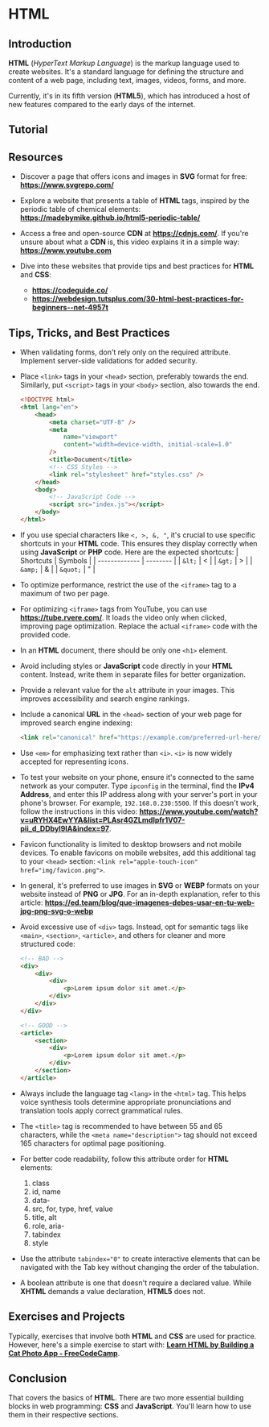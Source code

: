 # HTML

## Introduction

**HTML** (_HyperText Markup Language_) is the markup language used to create websites. It's a standard language for defining the structure and content of a web page, including text, images, videos, forms, and more.

Currently, it's in its fifth version (**HTML5**), which has introduced a host of new features compared to the early days of the internet.

## Tutorial

<!-- Add a Video tutorial -->

## Resources

-   Discover a page that offers icons and images in **SVG** format for free: **https://www.svgrepo.com/**

-   Explore a website that presents a table of **HTML** tags, inspired by the periodic table of chemical elements: **https://madebymike.github.io/html5-periodic-table/**

-   Access a free and open-source **CDN** at **https://cdnjs.com/**. If you're unsure about what a **CDN** is, this video explains it in a simple way: **https://www.youtube.com**

-   Dive into these websites that provide tips and best practices for **HTML** and **CSS**:
    -   **https://codeguide.co/**
    -   **https://webdesign.tutsplus.com/30-html-best-practices-for-beginners--net-4957t**

## Tips, Tricks, and Best Practices

-   When validating forms, don't rely only on the required attribute. Implement server-side validations for added security.

-   Place `<link>` tags in your `<head>` section, preferably towards the end. Similarly, put `<script>` tags in your `<body>` section, also towards the end.

    ```html
    <!DOCTYPE html>
    <html lang="en">
        <head>
            <meta charset="UTF-8" />
            <meta
                name="viewport"
                content="width=device-width, initial-scale=1.0"
            />
            <title>Document</title>
            <!-- CSS Styles -->
            <link rel="stylesheet" href="styles.css" />
        </head>
        <body>
            <!-- JavaScript Code -->
            <script src="index.js"></script>
        </body>
    </html>
    ```

-   If you use special characters like `<, >, &, "`, it's crucial to use specific shortcuts in your **HTML** code. This ensures they display correctly when using **JavaScript** or **PHP** code. Here are the expected shortcuts:
    | Shortcuts | Symbols |
    | ------------- | -------- |
    | `&lt;` | < |
    | `&gt;` | > |
    | `&amp;` | & |
    | `&quot;` | " |

-   To optimize performance, restrict the use of the `<iframe>` tag to a maximum of two per page.

-   For optimizing `<iframe>` tags from YouTube, you can use **https://tube.rvere.com/**. It loads the video only when clicked, improving page optimization. Replace the actual `<iframe>` code with the provided code.

-   In an **HTML** document, there should be only one `<h1>` element.

-   Avoid including styles or **JavaScript** code directly in your **HTML** content. Instead, write them in separate files for better organization.

-   Provide a relevant value for the `alt` attribute in your images. This improves accessibility and search engine rankings.

-   Include a canonical **URL** in the `<head>` section of your web page for improved search engine indexing:

    ```html
    <link rel="canonical" href="https://example.com/preferred-url-here/" />
    ```

-   Use `<em>` for emphasizing text rather than `<i>`. `<i>` is now widely accepted for representing icons.

-   To test your website on your phone, ensure it's connected to the same network as your computer. Type `ipconfig` in the terminal, find the **IPv4 Address**, and enter this IP address along with your server's port in your phone's browser. For example, `192.168.0.230:5500`. If this doesn't work, follow the instructions in this video: **https://www.youtube.com/watch?v=uRYHX4EwYYA&list=PLAsr4GZLmdlpfr1V07-pii_d_DDbyI9IA&index=97**.

-   Favicon functionality is limited to desktop browsers and not mobile devices. To enable favicons on mobile websites, add this additional tag to your `<head>` section: `<link rel="apple-touch-icon" href="img/favicon.png">`.

-   In general, it's preferred to use images in **SVG** or **WEBP** formats on your website instead of **PNG** or **JPG**. For an in-depth explanation, refer to this article: **https://ed.team/blog/que-imagenes-debes-usar-en-tu-web-jpg-png-svg-o-webp**

-   Avoid excessive use of `<div>` tags. Instead, opt for semantic tags like `<main>`, `<section>`, `<article>`, and others for cleaner and more structured code:

    ```html
    <!-- BAD -->
    <div>
        <div>
            <div>
                <p>Lorem ipsum dolor sit amet.</p>
            </div>
        </div>
    </div>

    <!-- GOOD -->
    <article>
        <section>
            <div>
                <p>Lorem ipsum dolor sit amet.</p>
            </div>
        </section>
    </article>
    ```

-   Always include the language tag `<lang>` in the `<html>` tag. This helps voice synthesis tools determine appropriate pronunciations and translation tools apply correct grammatical rules.

-   The `<title>` tag is recommended to have between 55 and 65 characters, while the `<meta name="description">` tag should not exceed 165 characters for optimal page positioning.

-   For better code readability, follow this attribute order for **HTML** elements:

    1. class
    2. id, name
    3. data-
    4. src, for, type, href, value
    5. title, alt
    6. role, aria-
    7. tabindex
    8. style

-   Use the attribute `tabindex="0"` to create interactive elements that can be navigated with the Tab key without changing the order of the tabulation.

-   A boolean attribute is one that doesn't require a declared value. While **XHTML** demands a value declaration, **HTML5** does not.

## Exercises and Projects

Typically, exercises that involve both **HTML** and **CSS** are used for practice. However, here's a simple exercise to start with: **[Learn HTML by Building a Cat Photo App - FreeCodeCamp](https://www.freecodecamp.org/learn/2022/responsive-web-design/#learn-html-by-building-a-cat-photo-app)**.

## Conclusion

That covers the basics of **HTML**. There are two more essential building blocks in web programming: **CSS** and **JavaScript**. You'll learn how to use them in their respective sections.
